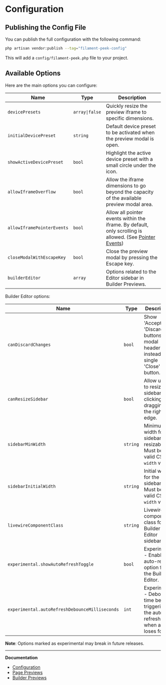 # Configuration

## Publishing the Config File

You can publish the full configuration with the following command:

```bash
php artisan vendor:publish --tag="filament-peek-config"
```

This will add a `config/filament-peek.php` file to your project.

## Available Options

Here are the main options you can configure:

| Name | Type | Description |
|---|---|---|
| `devicePresets` | `array\|false` | Quickly resize the preview iframe to specific dimensions. |
| `initialDevicePreset` | `string` | Default device preset to be activated when the preview modal is open. |
| `showActiveDevicePreset` | `bool` | Highlight the active device preset with a small circle under the icon. |
| `allowIframeOverflow` | `bool` | Allow the iframe dimensions to go beyond the capacity of the available preview modal area. |
| `allowIframePointerEvents` | `bool` | Allow all pointer events within the iframe. By default, only scrolling is allowed. (See [Pointer Events](./page-previews.md#preview-pointer-events)) |
| `closeModalWithEscapeKey` | `bool` | Close the preview modal by pressing the Escape key. |
| `builderEditor` | `array` | Options related to the Editor sidebar in Builder Previews. |

Builder Editor options:

| Name | Type | Description |
|---|---|---|
| `canDiscardChanges` | `bool` | Show 'Accept' and 'Discard' buttons in modal header instead of a single 'Close' button. |
| `canResizeSidebar` | `bool` | Allow users to resize the sidebar by clicking and dragging on the right edge. |
| `sidebarMinWidth` | `string` | Minimum width for the sidebar (if resizable). Must be a valid CSS `width` value. |
| `sidebarInitialWidth` | `string` | Initial width for the sidebar. Must be a valid CSS `width` value. |
| `livewireComponentClass` | `string` | Livewire component class for the Builder Editor sidebar. |
| `experimental.showAutoRefreshToggle` | `bool` | Experimental - Enable the auto-refresh option for the Builder Editor. |
| `experimental.autoRefreshDebounceMilliseconds` | `int` | Experimental - Debounce time before triggering the auto-refresh when a field loses focus. |

**Note**: Options marked as experimental may break in future releases.

---

**Documentation**

- [Configuration](./configuration.md)
- [Page Previews](./page-previews.md)
- [Builder Previews](./builder-previews.md)
